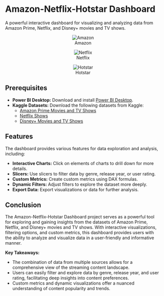 # Amazon-Netflix-Hotstar Dashboard

A powerful interactive dashboard for visualizing and analyzing data from Amazon Prime, Netflix, and Disney+ movies and TV shows.

<p align="center">
  <img src="https://github.com/awazbhujel/Amazon.png" alt="Amazon" title="Amazon">
  <br>
  Amazon
</p>

<p align="center">
  <img src="https://github.com/awazbhujel/Netflix.png" alt="Netflix" title="Netflix">
  <br>
  Netflix
</p>

<p align="center">
  <img src="https://github.com/awazbhujel/Hotstar.png" alt="Hotstar" title="Hotstar">
  <br>
  Hotstar
</p>


## Prerequisites
- **Power BI Desktop:** Download and install [Power BI Desktop](https://powerbi.microsoft.com/en-us/desktop/).
- **Kaggle Datasets:** Download the following datasets from Kaggle:
  - [Amazon Prime Movies and TV Shows](https://www.kaggle.com/datasets/shivamb/amazon-prime-movies-and-tv-shows)
  - [Netflix Shows](https://www.kaggle.com/datasets/shivamb/netflix-shows)
  - [Disney+ Movies and TV Shows](https://www.kaggle.com/datasets/shivamb/disney-movies-and-tv-shows)

## Features
The dashboard provides various features for data exploration and analysis, including:
- **Interactive Charts:** Click on elements of charts to drill down for more details.
- **Slicers:** Use slicers to filter data by genre, release year, or user rating.
- **Custom Metrics:** Create custom metrics using DAX formulas.
- **Dynamic Filters:** Adjust filters to explore the dataset more deeply.
- **Export Data:** Export visualizations or data for further analysis.


## Conclusion

The Amazon-Netflix-Hotstar Dashboard project serves as a powerful tool for exploring and gaining insights from the datasets of Amazon Prime, Netflix, and Disney+ movies and TV shows. With interactive visualizations, filtering options, and custom metrics, this dashboard provides users with the ability to analyze and visualize data in a user-friendly and informative manner.

**Key Takeaways:**
- The combination of data from multiple sources allows for a comprehensive view of the streaming content landscape.
- Users can easily filter and explore data by genre, release year, and user rating, facilitating deep insights into content preferences.
- Custom metrics and dynamic visualizations offer a nuanced understanding of content popularity and trends.

